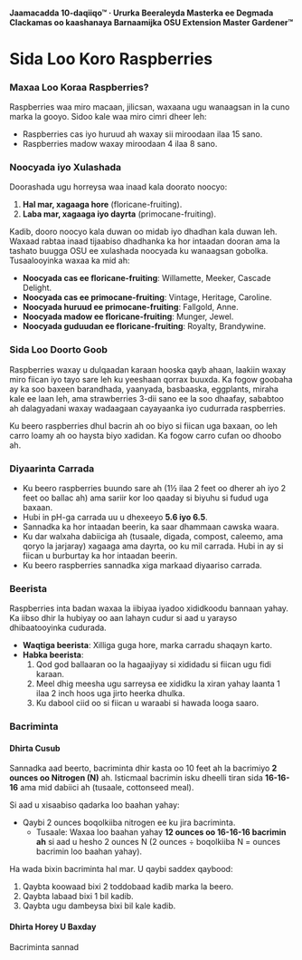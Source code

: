 #### Jaamacadda 10-daqiiqo™ · Ururka Beeraleyda Masterka ee Degmada Clackamas oo kaashanaya Barnaamijka OSU Extension Master Gardener™

# Sida Loo Koro Raspberries

### Maxaa Loo Koraa Raspberries?
Raspberries waa miro macaan, jilicsan, waxaana ugu wanaagsan in la cuno marka la gooyo. Sidoo kale waa miro cimri dheer leh:
- Raspberries cas iyo huruud ah waxay sii miroodaan ilaa 15 sano.
- Raspberries madow waxay miroodaan 4 ilaa 8 sano.

### Noocyada iyo Xulashada
Doorashada ugu horreysa waa inaad kala doorato noocyo:
1. **Hal mar, xagaaga hore** (floricane-fruiting).
2. **Laba mar, xagaaga iyo dayrta** (primocane-fruiting).

Kadib, dooro noocyo kala duwan oo midab iyo dhadhan kala duwan leh. Waxaad rabtaa inaad tijaabiso dhadhanka ka hor intaadan dooran ama la tashato buugga OSU ee xulashada noocyada ku wanaagsan gobolka. Tusaalooyinka waxaa ka mid ah:
- **Noocyada cas ee floricane-fruiting**: Willamette, Meeker, Cascade Delight.
- **Noocyada cas ee primocane-fruiting**: Vintage, Heritage, Caroline.
- **Noocyada huruud ee primocane-fruiting**: Fallgold, Anne.
- **Noocyada madow ee floricane-fruiting**: Munger, Jewel.
- **Noocyada guduudan ee floricane-fruiting**: Royalty, Brandywine.

### Sida Loo Doorto Goob
Raspberries waxay u dulqaadan karaan hooska qayb ahaan, laakiin waxay miro fiican iyo tayo sare leh ku yeeshaan qorrax buuxda. Ka fogow goobaha ay ka soo baxeen barandhada, yaanyada, basbaaska, eggplants, miraha kale ee laan leh, ama strawberries 3-dii sano ee la soo dhaafay, sababtoo ah dalagyadani waxay wadaagaan cayayaanka iyo cudurrada raspberries.

Ku beero raspberries dhul bacrin ah oo biyo si fiican uga baxaan, oo leh carro loamy ah oo haysta biyo xadidan. Ka fogow carro cufan oo dhoobo ah.

### Diyaarinta Carrada
- Ku beero raspberries buundo sare ah (1½ ilaa 2 feet oo dherer ah iyo 2 feet oo ballac ah) ama sariir kor loo qaaday si biyuhu si fudud uga baxaan.
- Hubi in pH-ga carrada uu u dhexeeyo **5.6 iyo 6.5**.
- Sannadka ka hor intaadan beerin, ka saar dhammaan cawska waara.
- Ku dar walxaha dabiiciga ah (tusaale, digada, compost, caleemo, ama qoryo la jarjaray) xagaaga ama dayrta, oo ku mil carrada. Hubi in ay si fiican u burburtay ka hor intaadan beerin.
- Ku beero raspberries sannadka xiga markaad diyaariso carrada.

### Beerista
Raspberries inta badan waxaa la iibiyaa iyadoo xididkoodu bannaan yahay. Ka iibso dhir la hubiyay oo aan lahayn cudur si aad u yarayso dhibaatooyinka cudurada.

- **Waqtiga beerista**: Xilliga guga hore, marka carradu shaqayn karto.
- **Habka beerista**:
  1. Qod god ballaaran oo la hagaajiyay si xididadu si fiican ugu fidi karaan.
  2. Meel dhig meesha ugu sarreysa ee xididku la xiran yahay laanta 1 ilaa 2 inch hoos uga jirto heerka dhulka.
  3. Ku dabool ciid oo si fiican u waraabi si hawada looga saaro.

### Bacriminta

#### Dhirta Cusub
Sannadka aad beerto, bacriminta dhir kasta oo 10 feet ah la bacrimiyo **2 ounces oo Nitrogen (N)** ah. Isticmaal bacrimin isku dheelli tiran sida **16-16-16** ama mid dabiici ah (tusaale, cottonseed meal).

Si aad u xisaabiso qadarka loo baahan yahay:
- Qaybi 2 ounces boqolkiiba nitrogen ee ku jira bacriminta.
  - Tusaale: Waxaa loo baahan yahay **12 ounces oo 16-16-16 bacrimin ah** si aad u hesho 2 ounces N (2 ounces ÷ boqolkiiba N = ounces bacrimin loo baahan yahay).

Ha wada bixin bacriminta hal mar. U qaybi saddex qaybood:
1. Qaybta koowaad bixi 2 toddobaad kadib marka la beero.
2. Qaybta labaad bixi 1 bil kadib.
3. Qaybta ugu dambeysa bixi bil kale kadib.

#### Dhirta Horey U Baxday
Bacriminta sannad